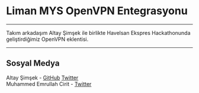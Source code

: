 # Liman MYS OpenVPN Entegrasyonu

---

Takım arkadaşım Altay Şimşek ile birlikte Havelsan Ekspres Hackathonunda geliştirdiğimiz OpenVPN eklentisi.

---

## Sosyal Medya

Altay Şimşek - [GitHub](https://github.com/altaysimsek) [Twitter](https://twitter.com/altitans)
</br>
Muhammed Emrullah Cirit - [Twitter](https://twitter.com/Iamemrullah)
